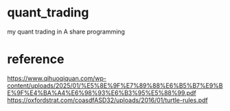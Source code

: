 # quant_trading
my quant trading in A share programming
# reference
https://www.qihuoqiquan.com/wp-content/uploads/2025/01/%E5%8E%9F%E7%89%88%E6%B5%B7%E9%BE%9F%E4%BA%A4%E6%98%93%E6%B3%95%E5%88%99.pdf
https://oxfordstrat.com/coasdfASD32/uploads/2016/01/turtle-rules.pdf
